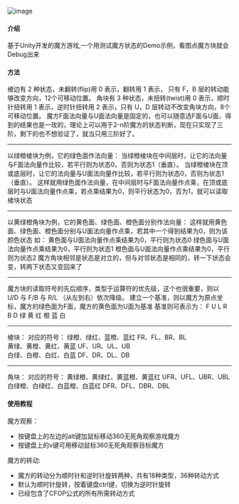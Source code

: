 ![image](https://github.com/10555gff/mofanCubeStata/assets/30888472/c3b106e1-e0d2-4789-8bbd-ea9cb3418445)

#### 介绍
基于Unity开发的魔方游戏,一个用测试魔方状态的Demo示例，看图点魔方块就会Debug出来

#### 方法
棱边有 2 种状态，未翻转(flip)用 0 表示，翻转用 1 表示， 只有 F，B 层的转动能够改变方向，12个可移动位置。
角块有 3 种状态，未扭转(twist)用 0 表示，顺时针扭转用 1 表示，逆时针扭转用 2 表示，只有 U，D 层转动不改变角块方向，8个可移动位置。
魔方F面法向量与U面法向量是固定的，也可以随意选F面与U面，得到的结果也是一玫的，理论上可以用于2-n阶魔方的状态判断，现在只实现了三阶，剩下的也不想验证了，就当只用三阶好了。

---------------------------------------------------------------------------------------------------------------------------------
以绿橙棱块为例，它的绿色面作法向量：
当绿橙棱块在中间层时，让它的法向量与F面法向量作比较，若平行则为状态0，否则为状态1（垂直）。
当绿橙棱块在顶或底层时，让它的法向量与U面法向量作比较，若平行则为状态0，否则为状态1（垂直）。
这样就用绿色面作法向量，在中间层时与F面法向量作点乘，在顶或底层时与U面法向量作点乘，若点乘结果为0，则平行状态为0，否为1，就可以读取棱块状态

---------------------------------------------------------------------------------------------------------------------------------
以黄绿橙角块为例，它的黄色面、绿色面、橙色面分别作法向量：
这样就用黄色面、绿色面、橙色面分别与U面法向量作点乘，若其中一个得到结果为0，则为该颜色状态
如：
黄色面与U面法向量作点乘结果为0，平行则为状态0
绿色面与U面法向量作点乘结果为0，平行则为状态1
橙色面与U面法向量作点乘结果为0，平行则为状态2
魔方角块相邻是状态是对立的，但与对邻状态是相同的，转一下状态会变，转两下状态又变回来了

---------------------------------------------------------------------------------------------------------------------------------
魔方块的读取符号的先后顺序，类型于运算符的优先级，这个也很重要，则以  U/D 与 F/B 与 R/L （从左到右）依次降级。
建立一个基准，则以魔方为原点坐标，魔方的绿色面为F面，魔方的黄色面为U面为基准
基准则可表示为：
F         U        L        R        B         D
绿        黄       红      橙       蓝        白

---------------------------------------------------------------------------------------------------------------------------------
棱块：                            对应的符号：
绿橙、绿红、蓝橙、蓝红             FR、FL、BR、BL     
黄绿、黄橙、黄红、黄蓝             UF、UR、UL、UB     
白绿、白橙、白红、白蓝             DF、DR、DL、DB     

---------------------------------------------------------------------------------------------------------------------------------
角块：                              对应的符号：
黄绿橙、黄绿红、黄蓝橙、黄蓝红        UFR、UFL、UBR、UBL
白绿橙、白绿红、白蓝橙、白蓝红        DFR、DFL、DBR、DBL





#### 使用教程

魔方观察：

- 按键盘上的左边的alt键加鼠标移动360无死角观察游戏魔方
- 按键盘上的v键可用移动鼠标360无死角观察目标魔方


魔方的转动:

- 魔方的转动分为顺时针和逆时针旋转两种，共有18种类型，36种转动方式
- 默认为顺时针旋转，按着键盘ctrl键，切换为逆时针旋转
- 已经包含了CFOP公式的所有所需转动方式

